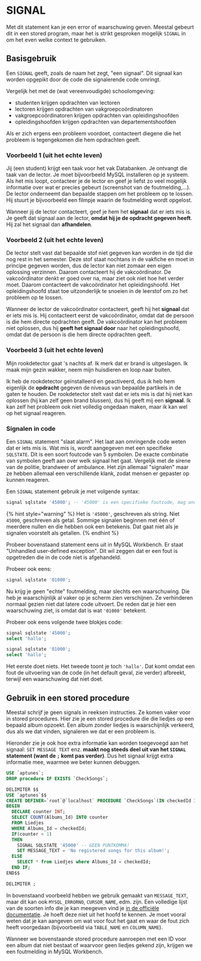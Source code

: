 # SIGNAL

Met dit statement kan je een error of waarschuwing geven. Meestal gebeurt dit in een stored program, maar het is strikt gesproken mogelijk `SIGNAL` in om het even welke context te gebruiken.

## Basisgebruik

Een `SIGNAL` geeft, zoals de naam het zegt, "een signaal". Dit signaal kan worden opgepikt door de code die signalerende code omringt.

Vergelijk het met de (wat vereenvoudigde) schoolomgeving:

* studenten krijgen opdrachten van lectoren
* lectoren krijgen opdrachten van vakgroepcoördinatoren
* vakgroepcoördinatoren krijgen opdrachten van opleidingshoofden
* opleidingshoofden krijgen opdrachten van departementshoofden

Als er zich ergens een probleem voordoet, contacteert diegene die het probleem is tegengekomen die hem opdrachten geeft.

### Voorbeeld 1 (uit het echte leven)

Jij (een student) krijgt een taak voor het vak Databanken. Je ontvangt die taak van de lector. Je moet bijvoorbeeld MySQL installeren op je systeem. Als het mis loopt, contacteer je de lector en geef je liefst zo veel mogelijk informatie over wat er precies gebeurt (screenshot van de foutmelding,...). De lector onderneemt dan bepaalde stappen om het probleem op te lossen. Hij stuurt je bijvoorbeeld een filmpje waarin de foutmelding wordt opgelost.

Wanneer jij de lector contacteert, geef je hem het **signaal** dat er iets mis is. Je geeft dat signaal aan de lector, **omdat hij je de opdracht gegeven heeft**. Hij zal het signaal dan **afhandelen**.

### Voorbeeld 2 (uit het echte leven)

De lector stelt vast dat bepaalde stof niet gegeven kan worden in de tijd die nog rest in het semester. Deze stof staat nochtans in de vakfiche en moet in principe gegeven worden, dus de lector kan niet zomaar een eigen oplossing verzinnen. Daarom contacteert hij de vakcoördinator. De vakcoördinator denkt er goed over na, maar ziet ook niet hoe het verder moet. Daarom contacteert de vakcoördinator het opleidingshoofd. Het opleidingshoofd staat toe uitzonderlijk te snoeien in de leerstof om zo het probleem op te lossen.

Wanneer de lector de vakcoördinator contacteert, geeft hij het **signaal** dat er iets mis is. Hij contacteert eerst de vakcoördinator, omdat dat de persoon is die hem directe opdrachten geeft. De vakcoördinator kan het probleem niet oplossen, dus hij **geeft het signaal door** naar het opleidingshoofd, omdat dat de persoon is die hem directe opdrachten geeft.

### Voorbeeld 3 (uit het echte leven)

Mijn rookdetector gaat 's nachts af. Ik merk dat er brand is uitgeslagen. Ik maak mijn gezin wakker, neem mijn huisdieren en loop naar buiten.

Ik heb de rookdetector geïnstalleerd en geactiveerd, dus ik heb hem eigenlijk de **opdracht** gegeven de niveaus van bepaalde partikels in de gaten te houden. De rookdetector stelt vast dat er iets mis is dat hij niet kan oplossen (hij kan zelf geen brand blussen), dus hij geeft mij een **signaal**. Ik kan zelf het probleem ook niet volledig ongedaan maken, maar ik kan wel op het signaal reageren.

### Signalen in code

Een `SIGNAL` statement "slaat alarm". Het laat aan omringende code weten dat er iets mis is. Wat mis is, wordt aangegeven met een specifieke `SQLSTATE`. Dit is een soort foutcode van 5 symbolen. De exacte combinatie van symbolen geeft aan over welk signaal het gaat. Vergelijk met de sirene van de politie, brandweer of ambulance. Het zijn allemaal "signalen" maar ze hebben allemaal een verschillende klank, zodat mensen er gepaster op kunnen reageren.

Een `SIGNAL` statement gebruik je met volgende syntax:

```sql
signal sqlstate '45000'; -- '45000' is een specifieke foutcode, mag anders zijn
```

{% hint style="warning" %}
Het is `'45000'`, geschreven als string. Niet `45000`, geschreven als getal. Sommige signalen beginnen met één of meerdere nullen en die hebben ook een betekenis. Dat gaat niet als je signalen voorstelt als getallen.
{% endhint %}

Probeer bovenstaand statement eens uit in MySQL Workbench. Er staat "Unhandled user-defined exception". Dit wil zeggen dat er een fout is opgetreden die in de code niet is afgehandeld.

Probeer ook eens:

```sql
signal sqlstate '01000';
```

Nu krijg je geen "echte" foutmelding, maar slechts een waarschuwing. Die heb je waarschijnlijk al vaker op je scherm zien verschijnen. Ze verhinderen normaal gezien niet dat latere code uitvoert. De reden dat je hier een waarschuwing ziet, is omdat dat is wat `'01000'` betekent.

Probeer ook eens volgende twee blokjes code:

```sql
signal sqlstate '45000';
select 'hallo';
```

```sql
signal sqlstate '01000';
select 'hallo';
```

Het eerste doet niets. Het tweede toont je toch `'hallo'`. Dat komt omdat een fout de uitvoering van de code (in het default geval, zie verder) afbreekt, terwijl een waarschuwing dat niet doet.

## Gebruik in een stored procedure

Meestal schrijf je geen signals in reeksen instructies. Ze komen vaker voor in stored procedures. Hier zie je een stored procedure die die liedjes op een bepaald album opzoekt. Een album zonder liedjes is waarschijnlijk verkeerd, dus als we dat vinden, signaleren we dat er een probleem is.

Hieronder zie je ook hoe extra informatie kan worden toegevoegd aan het signaal: `SET MESSAGE TEXT` enz. **maakt nog steeds deel uit van het `SIGNAL` statement (want de `;` komt pas verder)**. Dus het signaal krijgt extra informatie mee, waarmee we beter kunnen debuggen.

```sql
USE `aptunes`;
DROP procedure IF EXISTS `CheckSongs`;

DELIMITER $$
USE `aptunes`$$
CREATE DEFINER=`root`@`localhost` PROCEDURE `CheckSongs`(IN checkedId INT)
BEGIN
  DECLARE counter INT;
  SELECT COUNT(Albums_Id) INTO counter
  FROM Liedjes
  WHERE Albums_Id = checkedId;
  IF(counter < 1)
  THEN
    SIGNAL SQLSTATE '45000' -- GEEN PUNTKOMMA!
    SET MESSAGE_TEXT = 'No registered songs for this album!';
  ELSE
    SELECT * from Liedjes where Albums_Id = checkedId;
  END IF;
END$$

DELIMITER ;
```

In bovenstaand voorbeeld hebben we gebruik gemaakt van `MESSAGE_TEXT`, maar dit kan ook `MYSQL_ERRORNO`, `CURSOR_NAME`, edm. zijn. Een volledige lijst van de soorten info die je kan meegeven vind je [in de officiële documentatie](https://dev.mysql.com/doc/refman/8.0/en/signal.html). Je hoeft deze niet uit het hoofd te kennen. Je moet vooral weten dat je kan aangeven om wat voor fout het gaat en waar de fout zich heeft voorgedaan (bijvoorbeeld via `TABLE_NAME` en `COLUMN_NAME`).

Wanneer we bovenstaande stored procedure aanroepen met een ID voor een album dat niet bestaat of waarvoor geen liedjes gekend zijn, krijgen we een foutmelding in MySQL Workbench.
